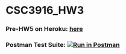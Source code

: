 # CSC3916_HW3
### Pre-HW5 on Heroku: [here](https://csci-3916-hw5-aaron.herokuapp.com)
### Postman Test Suite: [![Run in Postman](https://run.pstmn.io/button.svg)](https://app.getpostman.com/run-collection/6bb880d916f925b481c4)

